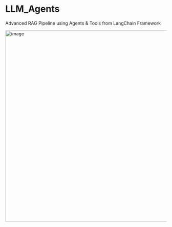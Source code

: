 # LLM_Agents
Advanced RAG Pipeline using Agents &amp; Tools from LangChain Framework

<img width="598" alt="image" src="https://github.com/shaikasheesh/LLM_Agents/assets/63601317/ace20b08-3948-4d31-94c9-0f3c0f9b2d9e">
